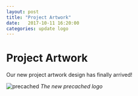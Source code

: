 ```yaml
---
layout: post
title: "Project Artwork"
date:   2017-10-11 16:20:00
categories: update logo
---
```


# Project Artwork

Our new project artwork design has finally arrived!

![precached](/precached/images/precached.png)
*The new precached logo*
